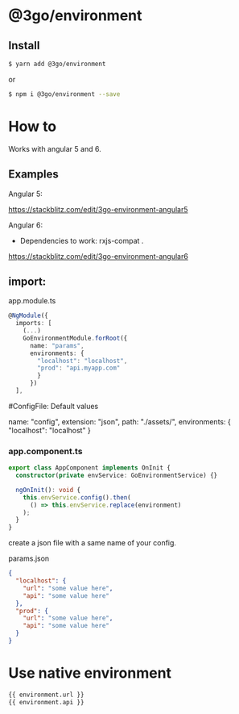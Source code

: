 # @3go/environment

## Install

```bash
$ yarn add @3go/environment
```
or
```bash
$ npm i @3go/environment --save
```

# How to

Works with angular 5 and 6.

## Examples

Angular 5:

https://stackblitz.com/edit/3go-environment-angular5

Angular 6:

- Dependencies to work: rxjs-compat .

https://stackblitz.com/edit/3go-environment-angular6

## import:

app.module.ts

```typescript
@NgModule({
  imports: [
    (...)
    GoEnvironmentModule.forRoot({
      name: "params",
      environments: {
        "localhost": "localhost",
        "prod": "api.myapp.com"
        }
      })
  ],
```

#ConfigFile: Default values

name: "config",
extension: "json",
path: "./assets/",
environments: { "localhost": "localhost" }

### app.component.ts

```typescript
export class AppComponent implements OnInit {
  constructor(private envService: GoEnvironmentService) {}

  ngOnInit(): void {
    this.envService.config().then(
      () => this.envService.replace(environment)
    );
  }
}
```

create a json file with a same name of your config.

params.json

```json
{
  "localhost": {
    "url": "some value here",
    "api": "some value here"
  },
  "prod": {
    "url": "some value here",
    "api": "some value here"
  }
}

```

# Use native environment

```html
{{ environment.url }}
{{ environment.api }}
```
